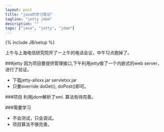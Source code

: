 ```yaml
---
layout: post
title: "java的学习笔记"
tagline: "jetty jdom"
description: ""
tags: ["java", "jetty", "jdom"]
---
```

{% include JB/setup %}

上午与上海电信研究院开了一上午的电话会议，中午12点跑掉了。

###jetty
因为项目要提供管理接口,下午利用jetty做了一个内嵌式的web server，进行了验证。
* 下载jetty-allxxx.jar servletxx.jar
* 只要override doGet(), doPost()即可。

###项目
利用jdom解析了xml.
算法有待完善。

###需要学习
* 不会测试，只会调试。
* 项目算法不够完善。	
	
	
	
